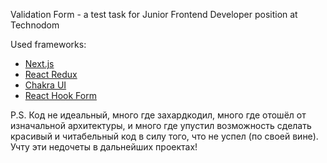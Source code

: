 Validation Form - a test task for Junior Frontend Developer position at Technodom


Used frameworks:
- [Next.js](https://nextjs.org/)
- [React Redux](https://react-redux.js.org/)
- [Chakra UI](https://nextjs.org/)
- [React Hook Form](https://react-hook-form.com/)

P.S. Код не идеальный, много где захардкодил, 
много где отошёл от изначальной архитектуры, и много где упустил возможность 
сделать красивый и читабельный код в силу того, что не успел (по своей вине). 
Учту эти недочеты в дальнейших проектах!